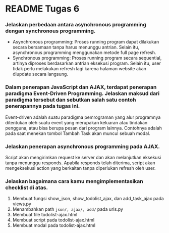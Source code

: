 # README Tugas 6

### Jelaskan perbedaan antara asynchronous programming dengan synchronous programming.
- Asynchronous programming: Proses running program dapat dilakukan secara bersamaan tanpa harus menunggu antrian. Selain itu, asynchronous programming menggunakan metode full page refresh.
- Synchronous programming: Proses running program secara sequential, artinya diproses berdasarkan antrian eksekusi program. Selain itu, user tidak perlu melakukan refresh lagi karena halaman website akan diupdate secara langsung.

### Dalam penerapan JavaScript dan AJAX, terdapat penerapan paradigma Event-Driven Programming. Jelaskan maksud dari paradigma tersebut dan sebutkan salah satu contoh penerapannya pada tugas ini.
Event-driven adalah suatu paradigma pemrograman yang alur programnya ditentukan oleh suatu event yang merupakan keluaran atau tindakan pengguna, atau bisa berupa pesan dari program lainnya. Contohnya adalah pada saat menekan tombol Tambah Task akan muncul sebuah modal.

### Jelaskan penerapan asynchronous programming pada AJAX.
Script akan mengirimkan request ke server dan akan melanjutkan eksekusi tanpa menunggu responds. Apabila responds telah diterima, script akan mengeksekusi action yang berkaitan tanpa diperlukan refresh oleh user.

### Jelaskan bagaimana cara kamu mengimplementasikan checklist di atas.
1. Membuat fungsi show_json, show_todolist_ajax, dan add_task_ajax pada views.py 
2. Menambahkan path `json/, ajax/, add/` pada urls.py
3. Membuat file todolist-ajax.html
4. Membuat script pada todolist-ajax.html
5. Membuat modal pada todolist-ajax.html
